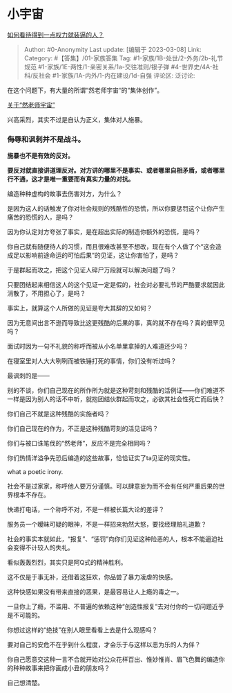 # 小宇宙
[如何看待得到一点权力就装逼的人？](https://www.zhihu.com/question/65455203/answer/2926249745)

> Author: #0-Anonymity
> Last update: [编辑于 2023-03-08]
> Link:
> Category: #【答集】/01-家族答集
> Tag: #1-家族/1B-处世/2-外务/2b-礼节规范 #1-家族/1E-两性/1-亲密关系/1a-交往准则/银子弹 #4-世界史/4A-社科/反社会 #1-家族/1A-内外/1-内在建设/1d-自强
> 评论区:
> 泛讨论:

在这个问题下，有大量的所谓“然老师宇宙“的“集体创作”。

[关于“然老师宇宙”](https://www.zhihu.com/question/65455203/answer/2903699124)

兴高采烈，其实不过是自认为正义，集体对人施暴。

### 侮辱和讽刺并不是战斗。

**施暴也不是有效的反对。**

**要反对就直接讲道理反对。对方讲的哪里不是事实、或者哪里自相矛盾，或者哪里行不通，这才是唯一重要而有真实力量的对抗。**

编造种种虚构的故事去伤害对方，为什么？

是因为这人的话触发了你对社会规则的残酷性的恐慌，所以你要惩罚这个让你产生痛苦的恐慌的人，是吗？

因为你认定对方夸张了事实，是在超出实际的制造你额外的恐慌，是吗？

你自己就有随便待人的习惯，而且很难改甚至不想改，现在有个人做了个“这会造成足以影响前途命运的可怕后果”的见证，这让你害怕了，是吗？

于是群起而攻之，把这个见证人碎尸万段就可以解决问题了吗？

只要团结起来相信这人的这个见证一定是假的，社会对必要礼节的严酷要求就因此消散了，不用担心了，是吗？

事实上，就算这个人所做的见证是夸大其辞的又如何？

因为无意间出言不逊而导致比这更残酷的后果的事，真的就不存在吗？真的很罕见吗？

面试时因为一句不礼貌的称呼而被从小名单里拿掉的人难道还少吗？

在寝室里对人大大咧咧而被铁锤打死的事情，你们没有听过吗？

最讽刺的是——

别的不谈，你们自己现在的所作所为就是这种苛刻和残酷的活例证——你们难道不一样是因为别人的话不中听，就抱团结伙群起而攻之，必欲其社会性死亡而后快？

你们自己不就是这种残酷的实施者吗？

你们自己现在的作为，不正是这种残酷苛刻的活见证吗？

你们与被口诛笔伐的“然老师”，反应不是完全相同吗？

你们热情洋溢争先恐后编造的这些故事，恰恰证实了ta见证的现实性。

what a poetic irony.

社会不是过家家，称呼他人要万分谨慎。可以肆意妄为而不会有任何严重后果的世界根本不存在。

快递打电话，一个称呼不对，不是一样被长篇大论的差评？

服务员一个暧昧可疑的眼神，不是一样招来勃然大怒，要找经理赔礼道歉？

社会的事实本就如此，“报复”、“惩罚”向你们见证这种险恶的人，根本不能逼迫社会变得不计较人的失礼。

看似轰轰烈烈，其实只是阿Q式的精神胜利。

这不仅是于事无补，还借着这狂欢，你品尝了暴力凌虐的快感。

这种快感如果没有带来直接的恶果，是最容易让人上瘾的毒之一。

一旦你上了瘾，不滥用、不普遍的依赖这种“创造性报复”去对付你的一切问题近乎是不可能的。

你想过这样的“绝技”在别人眼里看看上去是什么观感吗？

要对自己的安危不在乎到什么程度，才会乐于与这样以恶为乐的人为伴？

你自己愿意交这种一言不合就开始对公众花样百出、惟妙惟肖、眉飞色舞的编造你的种种故事来把你画成小丑的朋友吗？

自己想清楚。
